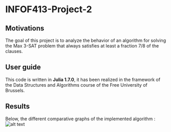 # INFOF413-Project-2

## Motivations
The goal of this project is to analyze the behavior of an algorithm for solving the Max 3-SAT problem that always satisfies at least a fraction 7/8 of the clauses.

## User guide
This code is written in **Julia 1.7.0**, it has been realized in the framework of the Data Structures and Algorithms course of the Free University of Brussels.

## Results
Below, the different comparative graphs of the implemented algorithm :
![alt text](Isolated.png "Title")
